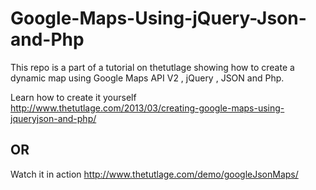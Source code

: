 Google-Maps-Using-jQuery-Json-and-Php
=====================================

This repo is a part of a tutorial on thetutlage showing how to create a dynamic map using Google Maps API V2 , jQuery , JSON and Php.

Learn how to create it yourself http://www.thetutlage.com/2013/03/creating-google-maps-using-jqueryjson-and-php/

## OR 

Watch it in action http://www.thetutlage.com/demo/googleJsonMaps/
